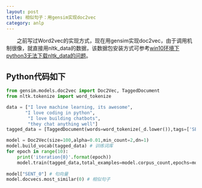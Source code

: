 ```yaml
---
layout: post
title: 相似句子：用gensim实现doc2vec
category: anlp
---
```


&emsp;&emsp;之前写过Word2vec的实现方式，现在用gensim实现doc2vec，由于调用机制很像，就直接用nltk\_data的数据，该数据包安装方式可参考[win10环境下python3无法下载nltk_data的问题](https://www.jianshu.com/p/bc8209efdce8)。          

## Python代码如下
```python
from gensim.models.doc2vec import Doc2Vec, TaggedDocument
from nltk.tokenize import word_tokenize

data = ["I love machine learning, its awesome",
       "I love coding in python",
        "I love building chatbots",
        "they chat anything well"]
tagged_data = [TaggedDocument(words=word_tokenize(_d.lower()),tags=['SENT_%s' %str(i)]) for i,_d in enumerate(data)] 

model = Doc2Vec(size=100,alpha=0.01,min_count=2,dn=1)
model.build_vocab(tagged_data) # 训练词库
for epoch in range(10):
    print('iteration{0}'.format(epoch))
    model.train(tagged_data,total_examples=model.corpus_count,epochs=model.iter)        
    
model["SENT_0"] # 句向量
model.docvecs.most_similar(0) # 相似句子
```
